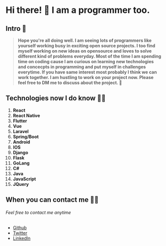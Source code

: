 # Hi there! :wave: I am a programmer too. 

## Intro :raised_back_of_hand:
   
> **Hope you're all doing well. I am seeing lots of programmers like yourself 
> working busy in exciting open source projects. 
> I too find myself working on new ideas on opensource 
> and loves to solve different kind of problems everyday.
> Most of the time I am spending time on coding cause I am curious 
> on learning new technologies and concecpts in programming and put myself in challenges everytime. 
> If you have same interest most probably I think we can work together.
> I am hustling to work on your project now. Please feel free to DM me to discuss about the project. :crossed_fingers:**

## Technologies now I do know :technologist:

  1. __React__
  1. __React Native__
  1. __Flutter__
  1. __Vue__
  1. __Laravel__
  1. __Spring/Boot__
  1. __Android__
  1. __IOS__ 
  1. __Django__
  1. __Flask__
  1. __GoLang__
  1. __C#__
  1. __Java__
  1. __JavaScript__
  1. __JQuery__

## When you can contact me :raising_hand_man:

###### Feel free to contact me anytime
  - [Github](https://github.com/mukki00)
  - [Twitter](https://twitter.com/mukki_my)
  - [LinkedIn](https://www.linkedin.com/in/mohamed-muksith-273066117)




